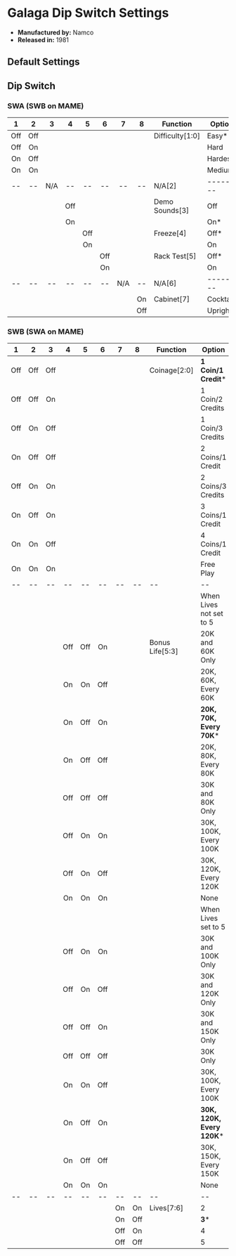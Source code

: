 # Galaga Dip Switch Settings

- **Manufactured by:** Namco
- **Released in:** 1981

## Default Settings

## Dip Switch

### SWA (SWB on MAME)

|  1   |  2   |  3   |  4   |  5   |  6   |  7   |  8   | Function        | Option   | Value |
| :--: | :--: | :--: | :--: | :--: | :--: | :--: | :--: | --------------- | -------- | ----- |
| Off  | Off  |      |      |      |      |      |      | Difficulty[1:0] | Easy*    | 11    |
| Off  |  On  |      |      |      |      |      |      |                 | Hard     |       |
|  On  | Off  |      |      |      |      |      |      |                 | Hardest  |       |
|  On  |  On  |      |      |      |      |      |      |                 | Medium   |       |
|  --  |  --  | N/A  |  --  |  --  |  --  |  --  |  --  | N/A[2]          | -------- | 1     |
|      |      |      | Off  |      |      |      |      | Demo Sounds[3]  | Off      |       |
|      |      |      |  On  |      |      |      |      |                 | On*      | 0     |
|      |      |      |      | Off  |      |      |      | Freeze[4]       | Off*     | 1     |
|      |      |      |      |  On  |      |      |      |                 | On       |       |
|      |      |      |      |      | Off  |      |      | Rack Test[5]    | Off*     | 1     |
|      |      |      |      |      |  On  |      |      |                 | On       |       |
|  --  |  --  |  --  |  --  |  --  |  --  | N/A  |  --  | N/A[6]          | -------- | 1     |
|      |      |      |      |      |      |      |  On  | Cabinet[7]      | Cocktail |       |
|      |      |      |      |      |      |      | Off  |                 | Upright* | 1     |

### SWB (SWA on MAME)

|  1   |  2   |  3   |  4   |  5   |  6   |  7   |  8   | Function        | Option                     | Value |
| :--: | :--: | :--: | :--: | :--: | :--: | :--: | :--: | --------------- | -------------------------- | ----- |
| Off  | Off  | Off  |      |      |      |      |      | Coinage[2:0]    | **1 Coin/1 Credit***       | 111   |
| Off  | Off  |  On  |      |      |      |      |      |                 | 1 Coin/2 Credits           |       |
| Off  |  On  | Off  |      |      |      |      |      |                 | 1 Coin/3 Credits           |       |
|  On  | Off  | Off  |      |      |      |      |      |                 | 2 Coins/1 Credit           |       |
| Off  |  On  |  On  |      |      |      |      |      |                 | 2 Coins/3 Credits          |       |
|  On  | Off  |  On  |      |      |      |      |      |                 | 3 Coins/1 Credit           |       |
|  On  |  On  | Off  |      |      |      |      |      |                 | 4 Coins/1 Credit           |       |
|  On  |  On  |  On  |      |      |      |      |      |                 | Free Play                  |       |
|  --  |  --  |  --  |  --  |  --  |  --  |  --  |  --  | --              | --                         | --    |
|      |      |      |      |      |      |      |      |                 | When Lives not set to 5    |       |
|      |      |      | Off  | Off  |  On  |      |      | Bonus Life[5:3] | 20K and 60K Only           |       |
|      |      |      |  On  |  On  | Off  |      |      |                 | 20K, 60K, Every 60K        |       |
|      |      |      |  On  | Off  |  On  |      |      |                 | **20K, 70K, Every 70K***   | 010   |
|      |      |      |  On  | Off  | Off  |      |      |                 | 20K, 80K, Every 80K        |       |
|      |      |      | Off  | Off  | Off  |      |      |                 | 30K and 80K Only           |       |
|      |      |      | Off  |  On  |  On  |      |      |                 | 30K, 100K, Every 100K      |       |
|      |      |      | Off  |  On  | Off  |      |      |                 | 30K, 120K, Every 120K      |       |
|      |      |      |  On  |  On  |  On  |      |      |                 | None                       |       |
|      |      |      |      |      |      |      |      |                 | When Lives set to 5        |       |
|      |      |      | Off  |  On  |  On  |      |      |                 | 30K and 100K Only          |       |
|      |      |      | Off  |  On  | Off  |      |      |                 | 30K and 120K Only          |       |
|      |      |      | Off  | Off  |  On  |      |      |                 | 30K and 150K Only          |       |
|      |      |      | Off  | Off  | Off  |      |      |                 | 30K Only                   |       |
|      |      |      |  On  |  On  | Off  |      |      |                 | 30K, 100K, Every 100K      |       |
|      |      |      |  On  | Off  |  On  |      |      |                 | **30K, 120K, Every 120K*** |       |
|      |      |      |  On  | Off  | Off  |      |      |                 | 30K, 150K, Every 150K      |       |
|      |      |      |  On  |  On  |  On  |      |      |                 | None                       |       |
|  --  |  --  |  --  |  --  |  --  |  --  |  --  |  --  | --              | --                         | --    |
|      |      |      |      |      |      |  On  |  On  | Lives[7:6]      | 2                          |       |
|      |      |      |      |      |      |  On  | Off  |                 | **3***                     | 10    |
|      |      |      |      |      |      | Off  |  On  |                 | 4                          |       |
|      |      |      |      |      |      | Off  | Off  |                 | 5                          |       |
